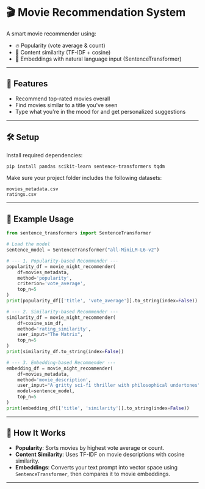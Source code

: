 # 🎬 Movie Recommendation System

A smart movie recommender using:
- 🔥 Popularity (vote average & count)
- 🎯 Content similarity (TF-IDF + cosine)
- 🧠 Embeddings with natural language input (SentenceTransformer)

---

## 📂 Features

- Recommend top-rated movies overall
- Find movies similar to a title you've seen
- Type what you're in the mood for and get personalized suggestions

---

## 🛠️ Setup

Install required dependencies:

```bash
pip install pandas scikit-learn sentence-transformers tqdm
```

Make sure your project folder includes the following datasets:

```
movies_metadata.csv
ratings.csv
```

---

## 🚀 Example Usage

```python
from sentence_transformers import SentenceTransformer

# Load the model
sentence_model = SentenceTransformer("all-MiniLM-L6-v2")

# --- 1. Popularity-based Recommender ---
popularity_df = movie_night_recommender(
    df=movies_metadata,
    method='popularity',
    criterion='vote_average',
    top_n=5
)
print(popularity_df[['title', 'vote_average']].to_string(index=False))

# --- 2. Similarity-based Recommender ---
similarity_df = movie_night_recommender(
    df=cosine_sim_df,
    method='rating_similarity',
    user_input="The Matrix",
    top_n=5
)
print(similarity_df.to_string(index=False))

# --- 3. Embedding-based Recommender ---
embedding_df = movie_night_recommender(
    df=movies_metadata,
    method='movie_description',
    user_input="A gritty sci-fi thriller with philosophical undertones",
    model=sentence_model,
    top_n=5
)
print(embedding_df[['title', 'similarity']].to_string(index=False))
```

---

## 🧠 How It Works

- **Popularity**: Sorts movies by highest vote average or count.
- **Content Similarity**: Uses TF-IDF on movie descriptions with cosine similarity.
- **Embeddings**: Converts your text prompt into vector space using `SentenceTransformer`, then compares it to movie embeddings.

---